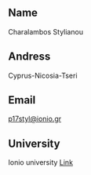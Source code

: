 ## Name

Charalambos Stylianou

## Andress

Cyprus-Nicosia-Tseri

## Email

p17styl@ionio.gr

## University

Ionio university [Link](http://di.ionio.gr/)
